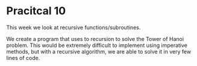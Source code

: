 # Pracitcal 10

This week we look at recursive functions/subroutines.

We create a program that uses to recursion to solve the Tower of Hanoi problem. This would be extremely difficult to implement using imperative methods, but with a recursive algorithm, we are able to solve it in very few lines of code. 
